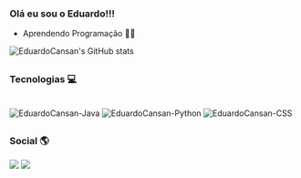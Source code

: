 ### Olá eu sou o Eduardo!!! 

- Aprendendo Programação 👋😁

![EduardoCansan's GitHub stats](https://github-readme-stats.vercel.app/api?username=EduardoCansan&show_icons=true&theme=merko)

##

### Tecnologias 💻
  
<div style="display: inline_block"><br>
  <img align="center" alt="EduardoCansan-Java" height="30" width="40" src="https://cdn.jsdelivr.net/gh/devicons/devicon@latest/icons/java/java-original.svg" />
  <img align="center" alt="EduardoCansan-Python" height="30" width="40" src="https://cdn.jsdelivr.net/gh/devicons/devicon@latest/icons/python/python-original.svg" /
  <img align="center" alt="EduardoCansan-HTML" height="30" width="40" src="https://raw.githubusercontent.com/devicons/devicon/master/icons/html5/html5-original.svg" />
  <img align="center" alt="EduardoCansan-CSS" height="30" width="40" src="https://cdn.jsdelivr.net/gh/devicons/devicon@latest/icons/css3/css3-original.svg" />       
</div>

##

### Social 🌎

<div> 
   <a href="https://www.linkedin.com/in/eduardo-meirelles-menegat-cansan-a44403287/" target="_blank"><img src="https://img.shields.io/badge/-LinkedIn-%230077B5?style=for-the-badge&logo=linkedin&logoColor=white" target="_blank"></a>
  <a href = "mailto:eduardocansann@gmail.com"><img src="https://img.shields.io/badge/-Gmail-%23333?style=for-the-badge&logo=gmail&logoColor=white" target="_blank"></a>
</div>
